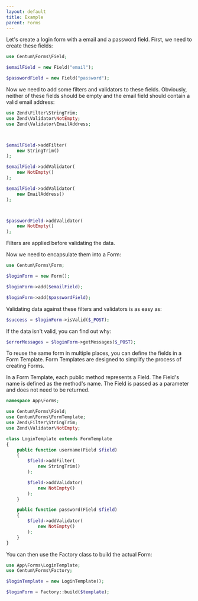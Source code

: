 ```yaml
---
layout: default
title: Example
parent: Forms
---
```




Let's create a login form with a email and a password field.
First, we need to create these fields:

```php
use Centum\Forms\Field;

$emailField = new Field("email");

$passwordField = new Field("password");
```

Now we need to add some filters and validators to these fields.
Obviously, neither of these fields should be empty and the email field should contain a valid email address:

```php
use Zend\Filter\StringTrim;
use Zend\Validator\NotEmpty;
use Zend\Validator\EmailAddress;



$emailField->addFilter(
    new StringTrim()
);

$emailField->addValidator(
    new NotEmpty()
);

$emailField->addValidator(
    new EmailAddress()
);



$passwordField->addValidator(
    new NotEmpty()
);
```

Filters are applied before validating the data.

Now we need to encapsulate them into a Form:

```php
use Centum\Forms\Form;

$loginForm = new Form();

$loginForm->add($emailField);

$loginForm->add($passwordField);
```

Validating data against these filters and validators is as easy as:

```php
$success = $loginForm->isValid($_POST);
```

If the data isn't valid, you can find out why:

```php
$errorMessages = $loginForm->getMessages($_POST);
```

To reuse the same form in multiple places, you can define the fields in a Form Template.
Form Templates are designed to simplify the process of creating Forms.

In a Form Template, each public method represents a Field.
The Field's name is defined as the method's name.
The Field is passed as a parameter and does not need to be returned.

```php
namespace App\Forms;

use Centum\Forms\Field;
use Centum\Forms\FormTemplate;
use Zend\Filter\StringTrim;
use Zend\Validator\NotEmpty;

class LoginTemplate extends FormTemplate
{
    public function username(Field $field)
    {
        $field->addFilter(
            new StringTrim()
        );

        $field->addValidator(
            new NotEmpty()
        );
    }

    public function password(Field $field)
    {
        $field->addValidator(
            new NotEmpty()
        );
    }
}
```

You can then use the Factory class to build the actual Form:

```php
use App\Forms\LoginTemplate;
use Centum\Forms\Factory;

$loginTemplate = new LoginTemplate();

$loginForm = Factory::build($template);
```
